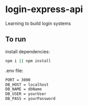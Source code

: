 # login-express-api
Learning to build login systems

## To run

install dependencies:
```bash
npm i || npm install
```

.env file:
```bash
PORT = 3000
DB_HOST = localhost
DB_NAME = dbName
DB_USER = yourUser
DB_PASS = yourPassword

```
